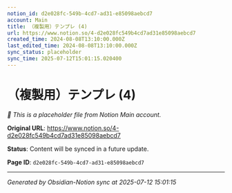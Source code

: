 ```yaml
---
notion_id: d2e028fc-549b-4cd7-ad31-e85098aebcd7
account: Main
title: （複製用）テンプレ (4)
url: https://www.notion.so/4-d2e028fc549b4cd7ad31e85098aebcd7
created_time: 2024-08-08T13:10:00.000Z
last_edited_time: 2024-08-08T13:10:00.000Z
sync_status: placeholder
sync_time: 2025-07-12T15:01:15.020400
---
```


# （複製用）テンプレ (4)

*🔄 This is a placeholder file from Notion Main account.*

**Original URL**: https://www.notion.so/4-d2e028fc549b4cd7ad31e85098aebcd7

**Status**: Content will be synced in a future update.

**Page ID**: `d2e028fc-549b-4cd7-ad31-e85098aebcd7`

---

*Generated by Obsidian-Notion sync at 2025-07-12 15:01:15*
